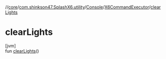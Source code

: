 //[core](../../../../index.md)/[com.shinkson47.SplashX6.utility](../../index.md)/[Console](../index.md)/[X6CommandExecutor](index.md)/[clearLights](clear-lights.md)

# clearLights

[jvm]\
fun [clearLights](clear-lights.md)()
